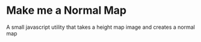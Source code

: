 Make me a Normal Map
==========

A small javascript utility that takes a height map image and creates a normal map 
